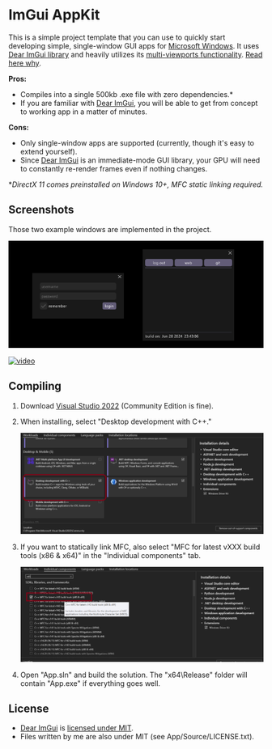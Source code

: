 # ImGui AppKit
This is a simple project template that you can use to quickly start developing simple, single-window GUI apps for [Microsoft Windows](https://www.microsoft.com/en-us/windows). It uses [Dear ImGui library](https://github.com/ocornut/imgui) and heavily utilizes its [multi-viewports functionality](https://github.com/ocornut/imgui/wiki/Multi-Viewports). [Read here why](https://tulach.cc/writing-gui-apps-for-windows-is-painful/).

**Pros:**
- Compiles into a single 500kb .exe file with zero dependencies.*
- If you are familiar with [Dear ImGui](https://github.com/ocornut/imgui), you will be able to get from concept to working app in a matter of minutes.

**Cons:**
- Only single-window apps are supported (currently, though it's easy to extend yourself).
- Since [Dear ImGui](https://github.com/ocornut/imgui) is an immediate-mode GUI library, your GPU will need to constantly re-render frames even if nothing changes.

**DirectX 11 comes preinstalled on Windows 10+, MFC static linking required.*

## Screenshots
Those two example windows are implemented in the project.

![screenshot](Assets/screenshot.png)

[![video](https://img.youtube.com/vi/AS_18Hs68Ik/0.jpg)](https://www.youtube.com/watch?v=AS_18Hs68Ik)

## Compiling
1. Download [Visual Studio 2022](https://visualstudio.microsoft.com/vs/) (Community Edition is fine).
2. When installing, select "Desktop development with C++."

   ![screenshot](Assets/vs-desktop-cpp.png)

3. If you want to statically link MFC, also select "MFC for latest vXXX build tools (x86 & x64)" in the "Individual components" tab.

   ![screenshot](Assets/vs-desktop-mfc.png)

4. Open "App.sln" and build the solution. The "x64\Release" folder will contain "App.exe" if everything goes well.

## License
- [Dear ImGui](https://github.com/ocornut/imgui) is [licensed under MIT](https://github.com/ocornut/imgui/blob/master/LICENSE.txt).
- Files written by me are also under MIT (see App/Source/LICENSE.txt).